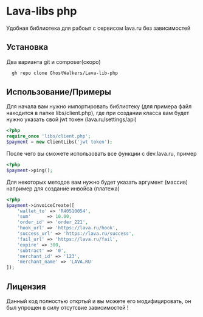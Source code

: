 
# Lava-libs php

Удобная библиотека для рабоыт с сервисом lava.ru без зависимостей 


## Установка

Два варианта git и composer(скоро)

```bash
  gh repo clone GhostWalkers/Lava-lib-php
```
    
## Использование/Примеры
Для начала вам нужно импортировать библиотеку (для примера файл находится в папке libs/client.php), где при создании класса вам будет нужно указать свой jwt токен (lava.ru/settings/api)
```php
<?php
require_once 'libs/client.php';
$payment = new ClientLibs('jwt token');
```
После чего вы сможете использовать все функции с dev.lava.ru, пример 
```php
<?php
$payment->ping();
```
Для некоторых методов вам нужно будет указать аргумент (массив) например для создание инвойса (платежа)
```php
<?php
$payment->invoiceCreate([
    'wallet_to' => 'R40510054',
    'sum'      => 10.00,
    'order_id' => 'order_221',
    'hook_url' => 'https://lava.ru/hook',
    'success_url' => 'https://lava.ru/success',
    'fail_url' => 'https://lava.ru/fail',
    'expire' => 300,
    'subtract' => '0',
    'merchant_id' => '123',
    'merchant_name' => 'LAVA.RU'
]);
```
## Лицензия

Данный код полностью откртый и вы можете его модифицировать, он был упрощен в силу отсутсвие зависимостей !

